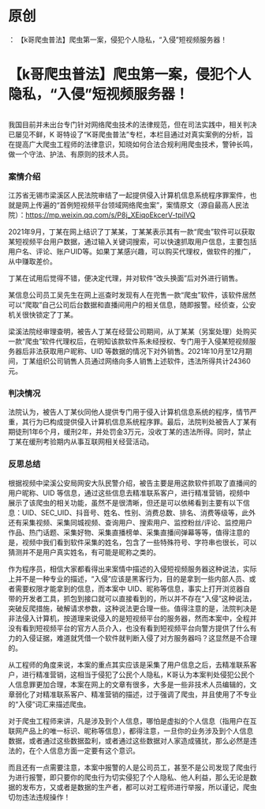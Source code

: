 # 原创
：  【k哥爬虫普法】爬虫第一案，侵犯个人隐私，“入侵”短视频服务器！

# 【k哥爬虫普法】爬虫第一案，侵犯个人隐私，“入侵”短视频服务器！


<img alt="" src="https://img-home.csdnimg.cn/images/20240715101418.png"/>


> 
我国目前并未出台专门针对网络爬虫技术的法律规范，但在司法实践中，相关判决已屡见不鲜，K 哥特设了“K哥爬虫普法”专栏，本栏目通过对真实案例的分析，旨在提高广大爬虫工程师的法律意识，知晓如何合法合规利用爬虫技术，警钟长鸣，做一个守法、护法、有原则的技术人员。


### 案情介绍

江苏省无锡市梁溪区人民法院审结了一起提供侵入计算机信息系统程序罪案件，也就是网上传遍的“首例短视频平台领域网络爬虫案”，案情原文（源自最高人民法院）：https://mp.weixin.qq.com/s/P8j_XEiqoEkcerV-tpiIVQ

2021年9月，丁某在网上结识了丁某某，丁某某表示其有一款“爬虫”软件可以获取某短视频平台用户数据，通过输入关键词搜索，可以快速抓取用户信息，主要包括用户名、评论、账户UID等。如果丁某感兴趣，可以购买代理权，做软件的推广，从中赚取差价。

丁某在试用后觉得不错，便决定代理，并对软件“改头换面”后对外进行销售。

某信息公司员工吴先生在网上巡查时发现有人在兜售一款“爬虫”软件，该软件居然可以“爬取”自己公司后台数据和直播间用户的相关信息，随即报警。经侦查，公安机关很快锁定了丁某。

梁溪法院经审理查明，被告人丁某在经营公司期间，从丁某某（另案处理）处购买一款“爬虫”软件代理权后，在明知该款软件系未经授权、专门用于入侵某短视频服务器后非法获取用户昵称、UID 等数据的情况下对外销售。2021年10月至12月期间，丁某组织公司销售人员通过网络向多人销售上述软件，违法所得共计24360元。

### 判决情况

法院认为，被告人丁某伙同他人提供专门用于侵入计算机信息系统的程序，情节严重，其行为已构成提供侵入计算机信息系统程序罪。最后，法院判处被告人丁某有期徒刑1年6个月，缓刑2年，并处罚金3万元，没收丁某的违法所得。同时，禁止丁某在缓刑考验期内从事互联网相关经营活动。

### 反思总结

根据视频中梁溪公安局网安大队民警介绍，被告主要是用这款软件抓取了直播间的用户昵称、UID 等信息，通过这些信息去精准联系客户，进行精准营销，视频中展示了该爬虫的相关功能，虽然不是很清晰，但还是可以依稀看到主要有以下信息：UID、SEC_UID、抖音号、姓名、性别、消费总数、排名、消费等级等，此外还有采集视频、采集同城视频、查询用户、搜索用户、监控粉丝/评论、监控用户作品、热门话题、采集好物、采集直播榜单、采集直播间弹幕等等，值得注意的是，视频中我们看到软件采集的姓名，包含了一些特殊符号、字符串也很长，可以猜测并不是用户真实姓名，有可能是昵称之类的。

作为程序员，相信大家都看得出来案情中描述的入侵短视频服务器这种说法，实际上并不是一种专业的描述，“入侵”应该是黑客行为，目的是拿到一些内部人员、或者需要权限才能拿到的信息，而本案中 UID、昵称等信息，事实上打开浏览器自带的开发者工具，抓包到接口就可以直接看到的，所以并不存在“入侵”这种说法，突破反爬措施，破解请求参数，这种说法更合理一些。值得注意的是，法院判决是非法侵入计算机，按道理来说侵入的是短视频平台的服务器，然而本案中，全程并没有看到短视频平台的官方人员介入，也没有看到短视频平台向警方提供了什么有力的入侵证据，难道就凭借一个软件就判断入侵了对方服务器吗？这显然是不合理的。

从工程师的角度来说，本案的重点其实应该是采集了用户信息之后，去精准联系客户，进行精准营销，这相当于侵犯了公民个人隐私，K哥认为本案判处侵犯公民个人信息罪更加合理，本案在网上的文章有很多，大多是一些非技术人员编辑的，文章弱化了对精准联系客户、精准营销的描述，过于强调了爬虫，并且使用了不专业的“入侵”词汇来描述爬虫。

对于爬虫工程师来讲，凡是涉及到个人信息，哪怕是虚拟的个人信息（指用户在互联网产品上的唯一标识、昵称等信息），都得注意，一旦你的业务涉及到个人信息数据，或者通过这些数据盈利，或者通过这些数据对人家造成骚扰，那么必然是违法的，在个人信息方面一定要有这个意识。

而且还有一点需要注意，本案中报警的人是公司员工，甚至不是公司发现了爬虫行为进行报警，即只要你的爬虫行为切实侵犯了个人隐私、他人利益，那么无论是数据的发布方，又或者是数据的生产者，都可以对工程师进行举报，所以谨记，爬虫切勿违法违规操作！
